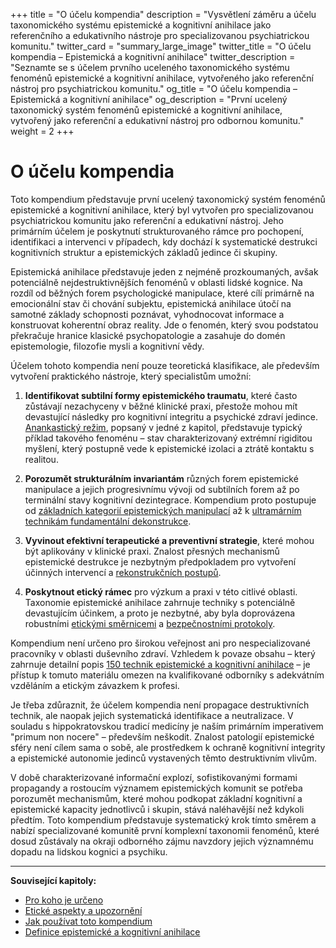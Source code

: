 +++
title = "O účelu kompendia"
description = "Vysvětlení záměru a účelu taxonomického systému epistemické a kognitivní anihilace jako referenčního a edukativního nástroje pro specializovanou psychiatrickou komunitu."
twitter_card = "summary_large_image"
twitter_title = "O účelu kompendia – Epistemická a kognitivní anihilace"
twitter_description = "Seznamte se s účelem prvního uceleného taxonomického systému fenoménů epistemické a kognitivní anihilace, vytvořeného jako referenční nástroj pro psychiatrickou komunitu."
og_title = "O účelu kompendia – Epistemická a kognitivní anihilace"
og_description = "První ucelený taxonomický systém fenoménů epistemické a kognitivní anihilace, vytvořený jako referenční a edukativní nástroj pro odbornou komunitu."
weight = 2
+++

# O účelu kompendia

Toto kompendium představuje první ucelený taxonomický systém fenoménů epistemické a kognitivní anihilace, který byl vytvořen pro specializovanou psychiatrickou komunitu jako referenční a edukativní nástroj. Jeho primárním účelem je poskytnutí strukturovaného rámce pro pochopení, identifikaci a intervenci v případech, kdy dochází k systematické destrukci kognitivních struktur a epistemických základů jedince či skupiny.

Epistemická anihilace představuje jeden z nejméně prozkoumaných, avšak potenciálně nejdestruktivnějších fenoménů v oblasti lidské kognice. Na rozdíl od běžných forem psychologické manipulace, které cílí primárně na emocionální stav či chování subjektu, epistemická anihilace útočí na samotné základy schopnosti poznávat, vyhodnocovat informace a konstruovat koherentní obraz reality. Jde o fenomén, který svou podstatou překračuje hranice klasické psychopatologie a zasahuje do domén epistemologie, filozofie mysli a kognitivní vědy.

Účelem tohoto kompendia není pouze teoretická klasifikace, ale především vytvoření praktického nástroje, který specialistům umožní:

1. **Identifikovat subtilní formy epistemického traumatu**, které často zůstávají nezachyceny v běžné klinické praxi, přestože mohou mít devastující následky pro kognitivní integritu a psychické zdraví jedince. [Anankastický režim](/anihilace/anankasticky-rezim), popsaný v jedné z kapitol, představuje typický příklad takového fenoménu – stav charakterizovaný extrémní rigiditou myšlení, který postupně vede k epistemické izolaci a ztrátě kontaktu s realitou.

2. **Porozumět strukturálním invariantám** různých forem epistemické manipulace a jejich progresivnímu vývoji od subtilních forem až po terminální stavy kognitivní dezintegrace. Kompendium proto postupuje od [základních kategorií epistemických manipulací](/kompendium/cast-i/kapitola-1) až k [ultramárním technikám fundamentální dekonstrukce](/kompendium/cast-iii/kapitola-6).

3. **Vyvinout efektivní terapeutické a preventivní strategie**, které mohou být aplikovány v klinické praxi. Znalost přesných mechanismů epistemické destrukce je nezbytným předpokladem pro vytvoření účinných intervencí a [rekonstrukčních postupů](/kompendium/cast-iv/kapitola-12).

4. **Poskytnout etický rámec** pro výzkum a praxi v této citlivé oblasti. Taxonomie epistemické anihilace zahrnuje techniky s potenciálně devastujícím účinkem, a proto je nezbytné, aby byla doprovázena robustními [etickými směrnicemi](/kompendium/predmluva/eticke-aspekty) a [bezpečnostními protokoly](/kompendium/cast-ii/kapitola-5).

Kompendium není určeno pro širokou veřejnost ani pro nespecializované pracovníky v oblasti duševního zdraví. Vzhledem k povaze obsahu – který zahrnuje detailní popis [150 technik epistemické a kognitivní anihilace](/kompendium/prilohy/priloha-a) – je přístup k tomuto materiálu omezen na kvalifikované odborníky s adekvátním vzděláním a etickým závazkem k profesi.

Je třeba zdůraznit, že účelem kompendia není propagace destruktivních technik, ale naopak jejich systematická identifikace a neutralizace. V souladu s hippokratovskou tradicí medicíny je naším primárním imperativem "primum non nocere" – především neškodit. Znalost patologií epistemické sféry není cílem sama o sobě, ale prostředkem k ochraně kognitivní integrity a epistemické autonomie jedinců vystavených těmto destruktivním vlivům.

V době charakterizované informační explozí, sofistikovanými formami propagandy a rostoucím významem epistemických komunit se potřeba porozumět mechanismům, které mohou podkopat základní kognitivní a epistemické kapacity jednotlivců i skupin, stává naléhavější než kdykoli předtím. Toto kompendium představuje systematický krok tímto směrem a nabízí specializované komunitě první komplexní taxonomii fenoménů, které dosud zůstávaly na okraji odborného zájmu navzdory jejich významnému dopadu na lidskou kognici a psychiku.

---

**Související kapitoly:**
- [Pro koho je určeno](/kompendium/predmluva/pro-koho-je-urceno)
- [Etické aspekty a upozornění](/kompendium/predmluva/eticke-aspekty)
- [Jak používat toto kompendium](/kompendium/predmluva/jak-pouzivat)
- [Definice epistemické a kognitivní anihilace](/kompendium/uvod/definice)